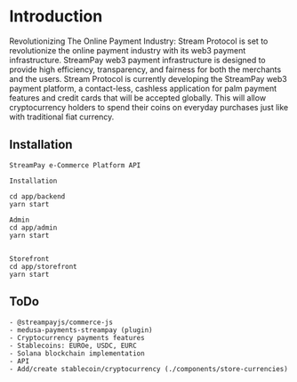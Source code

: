 # Introduction

Revolutionizing The Online Payment Industry: Stream Protocol is set to revolutionize the online payment industry with its web3 payment infrastructure. StreamPay web3 payment infrastructure is designed to provide high efficiency, transparency, and fairness for both the merchants and the users. Stream Protocol is currently developing the StreamPay web3 payment platform, a contact-less, cashless application for palm payment features and credit cards that will be accepted globally. This will allow cryptocurrency holders to spend their coins on everyday purchases just like with traditional fiat currency. 

## Installation
    
    StreamPay e-Commerce Platform API

    Installation

    cd app/backend
    yarn start

    Admin
    cd app/admin
    yarn start
  

    Storefront
    cd app/storefront
    yarn start

## ToDo

    - @streampayjs/commerce-js
    - medusa-payments-streampay (plugin)
    - Cryptocurrency payments features
    - Stablecoins: EUROe, USDC, EURC
    - Solana blockchain implementation
    - API
    - Add/create stablecoin/cryptocurrency (./components/store-currencies)
